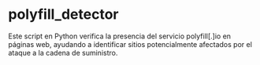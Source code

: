 # polyfill_detector
Este script en Python verifica la presencia del servicio polyfill[.]io en páginas web, ayudando a identificar sitios potencialmente afectados por el ataque a la cadena de suministro.
